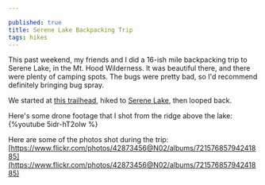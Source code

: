 ```yaml
---

published: true
title: Serene Lake Backpacking Trip
tags: hikes
---
```

This past weekend, my friends and I did a 16-ish mile backpacking trip to Serene Lake, in the Mt. Hood Wilderness. It was beautiful there, and there were plenty of camping spots. The bugs were pretty bad, so I'd recommend definitely bringing bug spray.

We started at [this trailhead](https://www.oregonhikers.org/field_guide/Shellrock_Lake_Trailhead), hiked to [Serene Lake](https://www.oregonhikers.org/field_guide/Rock_Lakes-Serene_Lake_Loop_Hike), then looped back.

Here's some drone footage that I shot from the ridge above the lake: 
{%youtube 5idr-hT2olw %}

Here are some of the photos shot during the trip:
[https://www.flickr.com/photos/42873456@N02/albums/72157685794241885](https://www.flickr.com/photos/42873456@N02/albums/72157685794241885)
